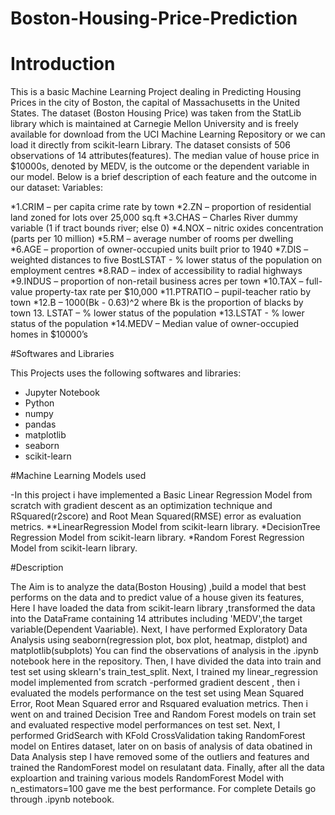 # Boston-Housing-Price-Prediction
# Introduction

This is a basic Machine Learning Project dealing in Predicting Housing Prices in the city of Boston, the capital of Massachusetts in the United States. The dataset (Boston Housing Price) was taken from the StatLib library which is maintained at Carnegie Mellon University and is freely available for download from the UCI Machine Learning Repository or we can load it directly from scikit-learn Library. The dataset consists of 506 observations of 14 attributes(features). The median value of house price in $10000s, denoted by MEDV, is the outcome or the dependent variable in our model. Below is a brief description of each feature and the outcome in our dataset: Variables:

*1.CRIM – per capita crime rate by town
*2.ZN – proportion of residential land zoned for lots over 25,000 sq.ft
*3.CHAS – Charles River dummy variable (1 if tract bounds river; else 0) 
*4.NOX – nitric oxides concentration (parts per 10 million)
*5.RM – average number of rooms per dwelling
*6.AGE – proportion of owner-occupied units built prior to 1940
*7.DIS – weighted distances to five BostLSTAT - % lower status of the population on employment centres
*8.RAD – index of accessibility to radial highways
*9.INDUS – proportion of non-retail business acres per town
*10.TAX – full-value property-tax rate per $10,000
*11.PTRATIO – pupil-teacher ratio by town
*12.B – 1000(Bk - 0.63)^2 where Bk is the proportion of blacks by town 13. LSTAT – % lower status of the population
*13.LSTAT - % lower status of the population 
*14.MEDV – Median value of owner-occupied homes in $10000’s

#Softwares and Libraries

This Projects uses the following softwares and libraries:
* Jupyter Notebook
* Python
* numpy
* pandas
* matplotlib
* seaborn
* scikit-learn

#Machine Learning Models used

-In this project i have implemented a Basic Linear Regression Model from scratch with gradient descent as an optimization technique and RSquared(r2score)  and Root Mean Squared(RMSE) error as evaluation metrics.
**LinearRegression Model from scikit-learn library.
*DecisionTree Regression Model from scikit-learn library.
*Random Forest Regression Model from scikit-learn library.

#Description

The Aim is to analyze the data(Boston Housing) ,build a model that best performs on the data and to predict value of a house given its features,
Here I have loaded the data from scikit-learn library ,transformed the data into the DataFrame containing 14 attributes including 'MEDV',the target variable(Dependent Vaariable).
Next, I have performed Exploratory Data Analysis using seaborn(regression plot, box plot, heatmap, distplot) and matplotlib(subplots)
You can find the observations of analysis in the .ipynb notebook here in the repository.
Then, I have divided the data into train and test set using sklearn's train_test_split.
Next, I trained my linear_regression model implemented from scratch -performed gradient descent , then i evaluated the models performance on the test set using Mean Squared Error, Root Mean Squared error and Rsquared evaluation metrics.
Then i went on and trained Decision Tree and Random Forest models on train set and evaluated respective model performances on test set.
Next, I performed GridSearch with KFold CrossValidation taking RandomForest  model on Entires dataset, later on on basis of analysis of data obatined in Data Analysis step
I have removed some of the outliers and features and trained the RandomForest model on resulatant data.
Finally, after all the data exploartion and training various models RandomForest Model with n_estimators=100 gave me the best performance.
For complete Details go through .ipynb notebook.


